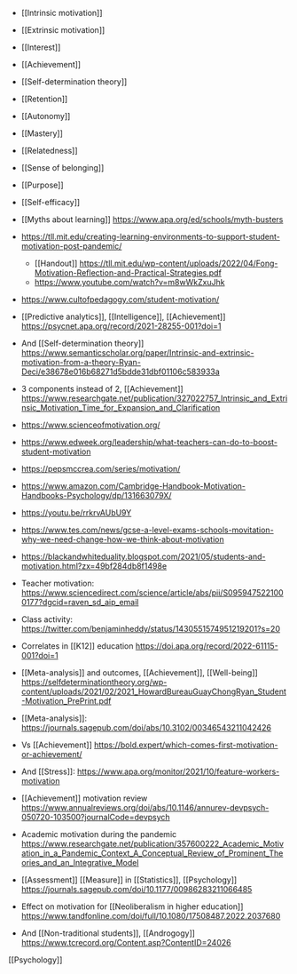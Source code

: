 - [[Intrinsic motivation]]
- [[Extrinsic motivation]]
- [[Interest]]
- [[Achievement]]
- [[Self-determination theory]]
- [[Retention]]
- [[Autonomy]]
- [[Mastery]]
- [[Relatedness]]
- [[Sense of belonging]]
- [[Purpose]]
- [[Self-efficacy]]

- [[Myths about learning]] https://www.apa.org/ed/schools/myth-busters

- https://tll.mit.edu/creating-learning-environments-to-support-student-motivation-post-pandemic/
	-  [[Handout]] https://tll.mit.edu/wp-content/uploads/2022/04/Fong-Motivation-Reflection-and-Practical-Strategies.pdf
	-  https://www.youtube.com/watch?v=m8wWkZxuJhk

- https://www.cultofpedagogy.com/student-motivation/

- [[Predictive analytics]], [[Intelligence]], [[Achievement]] https://psycnet.apa.org/record/2021-28255-001?doi=1

- And [[Self-determination theory]] https://www.semanticscholar.org/paper/Intrinsic-and-extrinsic-motivation-from-a-theory-Ryan-Deci/e38678e016b68271d5bdde31dbf01106c583933a

- 3 components instead of 2, [[Achievement]] https://www.researchgate.net/publication/327022757_Intrinsic_and_Extrinsic_Motivation_Time_for_Expansion_and_Clarification

- https://www.scienceofmotivation.org/

- https://www.edweek.org/leadership/what-teachers-can-do-to-boost-student-motivation

- https://pepsmccrea.com/series/motivation/
- https://www.amazon.com/Cambridge-Handbook-Motivation-Handbooks-Psychology/dp/131663079X/
- https://youtu.be/rrkrvAUbU9Y
- https://www.tes.com/news/gcse-a-level-exams-schools-movitation-why-we-need-change-how-we-think-about-motivation
- https://blackandwhiteduality.blogspot.com/2021/05/students-and-motivation.html?zx=49bf284db8f1498e
- Teacher motivation: https://www.sciencedirect.com/science/article/abs/pii/S0959475221000177?dgcid=raven_sd_aip_email
- Class activity: https://twitter.com/benjaminheddy/status/1430551574951219201?s=20

- Correlates in [[K12]] education https://doi.apa.org/record/2022-61115-001?doi=1

- [[Meta-analysis]] and outcomes, [[Achievement]], [[Well-being]] https://selfdeterminationtheory.org/wp-content/uploads/2021/02/2021_HowardBureauGuayChongRyan_Student-Motivation_PrePrint.pdf

- [[Meta-analysis]]: https://journals.sagepub.com/doi/abs/10.3102/00346543211042426

- Vs [[Achievement]] https://bold.expert/which-comes-first-motivation-or-achievement/

- And [[Stress]]: https://www.apa.org/monitor/2021/10/feature-workers-motivation

- [[Achievement]] motivation review https://www.annualreviews.org/doi/abs/10.1146/annurev-devpsych-050720-103500?journalCode=devpsych

- Academic motivation during the pandemic https://www.researchgate.net/publication/357600222_Academic_Motivation_in_a_Pandemic_Context_A_Conceptual_Review_of_Prominent_Theories_and_an_Integrative_Model

- [[Assessment]] [[Measure]] in [[Statistics]], [[Psychology]] https://journals.sagepub.com/doi/10.1177/00986283211066485

- Effect on motivation for [[Neoliberalism in higher education]] https://www.tandfonline.com/doi/full/10.1080/17508487.2022.2037680

- And [[Non-traditional students]], [[Androgogy]] https://www.tcrecord.org/Content.asp?ContentID=24026

[[Psychology]]
